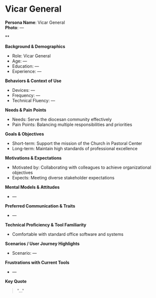 # Vicar General

**Persona Name**: Vicar General  
**Photo**: —  

**

**Background & Demographics**  
- Role: Vicar General  
- Age: —  
- Education: —  
- Experience: —  

**Behaviors & Context of Use**  
- Devices: —  
- Frequency: —  
- Technical Fluency: —  

**Needs & Pain Points**  
- Needs: Serve the diocesan community effectively  
- Pain Points: Balancing multiple responsibilities and priorities  

**Goals & Objectives**  
- Short-term: Support the mission of the Church in Pastoral Center  
- Long-term: Maintain high standards of professional excellence  

**Motivations & Expectations**  
- Motivated by: Collaborating with colleagues to achieve organizational objectives  
- Expects: Meeting diverse stakeholder expectations  

**Mental Models & Attitudes**  
- —  

**Preferred Communication & Traits**  
- —  

**Technical Proficiency & Tool Familiarity**  
- Comfortable with standard office software and systems  

**Scenarios / User Journey Highlights**  
- Scenario: —  

**Frustrations with Current Tools**  
- —  

**Key Quote**  
> "…"  